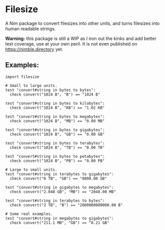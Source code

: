 # Filesize

A Nim package to convert filesizes into other units, and turns filesizes into human readable strings.

**Warning:** this package is still a WIP as I iron out the kinks and add better test coverage, use at your
own peril. It is not even published on https://nimble.directory yet.

## Examples:

```
import filesize

# Small to large units.
test "convert#string in bytes to bytes":
  check convert("1024 B", "B") == "1024 B"

test "convert#string in bytes to kilobytes":
  check convert("1024 B", "KB") == "1.02 KB"

test "convert#string in bytes to megabytes":
  check convert("1024 B", "MB") == "0.00 MB"

test "convert#string in bytes to gigabytes":
  check convert("1024 B", "GB") == "0.00 GB"

test "convert#string in bytes to terabytes":
  check convert("1024 B", "TB") == "0.00 TB"

test "convert#string in bytes to petabytes":
  check convert("1024 B", "PB") == "0.00 PB"

# Large to small units.
test "convert#string in terabytes to gigabytes":
  check convert("8 TB", "GB") == "8000.00 GB"

test "convert#string in gigabytes to megabytes":
  check convert("2.048 GB", "MB") == "2048.00 MB"

test "convert#string in terabytes to bytes":
  check convert("2 TB", "B") == "2000000000000.00 B"

# Some real examples.
test "convert#string in megabytes to gigabytes":
  check convert("211.1 MB", "GB") == "0.21 GB"
```
